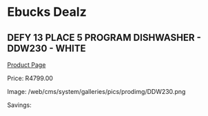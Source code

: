 
# Ebucks Dealz
## DEFY 13 PLACE 5 PROGRAM DISHWASHER - DDW230 - WHITE
[Product Page](https://www.ebucks.com/web/shop/productSelected.do?prodId=1162521047&catId=704983786)

Price: R4799.00

Image: /web/cms/system/galleries/pics/prodimg/DDW230.png

Savings: 


	